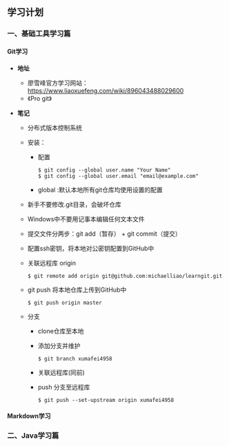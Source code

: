 ## **学习计划**

### **一、基础工具学习篇**

####  Git学习

+ **地址**

  - 廖雪峰官方学习网站：https://www.liaoxuefeng.com/wiki/896043488029600
  - 《Pro git》

+ **笔记**

  + 分布式版本控制系统

  + 安装：

    + 配置

      ```git
      $ git config --global user.name "Your Name"
      $ git config --global user.email "email@example.com"
      ```

    + global :默认本地所有git仓库均使用设置的配置

  + 新手不要修改.git目录，会破坏仓库

  + Windows中不要用记事本编辑任何文本文件

  + 提交文件分两步：git add（暂存） + git commit（提交）

  + 配置ssh密钥，将本地对公密钥配置到GitHub中

  + 关联远程库 origin 

    ```git
    $ git remote add origin git@github.com:michaelliao/learngit.git
    ```
    
   + git push 将本地仓库上传到GitHub中

     ```
     $ git push origin master
     ```

   + 分支
      + clone仓库至本地
      + 添加分支并维护
      
         ```git
         $ git branch xumafei4958
         ```
      
      + 关联远程库(同前)
      + push 分支至远程库
      
         ```
         $ git push --set-upstream origin xumafei4958
         ```
      
#### Markdown学习

### **二、Java学习篇**

